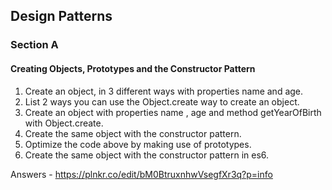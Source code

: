## Design Patterns

### Section A
#### Creating Objects, Prototypes and the Constructor Pattern
1. Create an object, in 3 different ways with properties name and age.
2. List 2 ways you can use the Object.create way to create an object.
3. Create an object with properties name , age and method getYearOfBirth with Object.create.
4. Create the same object with the constructor pattern.
5. Optimize the code above by making use of prototypes.
6. Create the same object with the constructor pattern in es6.

Answers - https://plnkr.co/edit/bM0BtruxnhwVsegfXr3q?p=info
